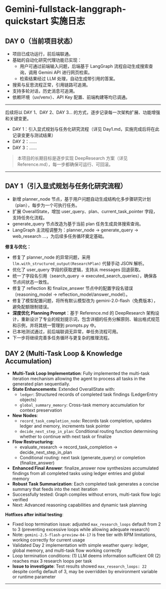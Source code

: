 # Gemini-fullstack-langgraph-quickstart 实施日志

## DAY 0（当前项目状态）

- 项目已成功运行，前后端联通。
- 基础的自动化研究代理功能已实现：
  - 用户可通过前端输入问题，后端基于 LangGraph 流程自动生成搜索查询，调用 Gemini API 进行网页检索。
  - 检索结果经过 LLM 处理，自动生成带引用的答案。
- 搜索与反思流程正常，引用链路可追溯。
- 支持多轮对话，历史消息可追溯。
- 依赖环境（uv/venv）、API Key 配置、前端构建等均已调通。

---

后续将以 DAY 1、DAY 2、DAY 3... 的方式，逐步记录每一次架构扩展、功能增强和关键变更。

- DAY 1：引入显式规划与任务化研究流程（详见 Day1.md，实施完成后将在此记录变更与测试结果）
- DAY 2：......
- DAY 3：......

> 本项目的长期目标是逐步实现 DeepResearch 方案（详见 Reference.md），每一步都确保可运行、可回滚。

---

## DAY 1（引入显式规划与任务化研究流程）

- 新增 planner_node 节点，基于用户问题自动生成结构化多步骤研究计划（plan），每步为一个可执行任务。
- 扩展 OverallState，增加 user_query、plan、current_task_pointer 字段，支持任务化流程。
- generate_query 节点改造为基于当前 plan 任务生成具体搜索查询。
- LangGraph 主流程调整为：planner_node -> generate_query -> web_research ...，为后续多任务循环奠定基础。

**修复与优化：**
- 修复了 planner_node 的异常问题，采用 `llm.with_structured_output(ResearchPlan)` 代替手动 JSON 解析。
- 优化了 user_query 字段的获取逻辑，支持从 messages 回退获取。
- 统一了字段名引用（search_query -> executed_search_queries），确保各节点间状态一致性。
- 修复了 reflection 和 finalize_answer 节点中的配置字段名错误（reasoning_model -> reflection_model/answer_model）。
- 修复了模型配置问题，将所有默认模型改为 gemini-2.0-flash（免费版本），避免配额限制错误。
- **深度优化 Planning Prompt**：基于 Reference.md 的 DeepResearch 架构设计，重新设计了专业的规划提示词，包含详细的任务分解原则、输出格式规范和示例，并将其统一管理到 prompts.py 中。
- 已本地测试通过，前后端联调无异常，单任务流程可用。
- 下一步将继续完善多任务循环与更复杂的推理流程。

## DAY 2 (Multi-Task Loop & Knowledge Accumulation)

- **Multi-Task Loop Implementation**: Fully implemented the multi-task iteration mechanism allowing the agent to process all tasks in the generated plan sequentially.
- **State Enhancements**: Extended OverallState with:
  - `ledger`: Structured records of completed task findings (LedgerEntry objects)
  - `global_summary_memory`: Cross-task memory accumulation for context preservation
- **New Nodes**:
  - `record_task_completion_node`: Records task completion, updates ledger and memory, increments task pointer
  - `decide_next_step_in_plan`: Conditional routing function determining whether to continue with next task or finalize
- **Flow Restructuring**: 
  - evaluate_research → record_task_completion → decide_next_step_in_plan
  - Conditional routing: next task (generate_query) or completion (finalize_answer)
- **Enhanced Final Answer**: finalize_answer now synthesizes accumulated findings from all completed tasks using ledger entries and global memory
- **Robust Task Summarization**: Each completed task generates a concise summary that feeds into the next iteration
- Successfully tested: Graph compiles without errors, multi-task flow logic verified
- Next: Advanced reasoning capabilities and dynamic task planning

**Hotfixes after initial testing**:
- Fixed loop termination issue: adjusted `max_research_loops` default from 2 to 3 (preventing excessive loops while allowing adequate research)
- Note: `gemini-2.5-flash-preview-04-17` is free tier with RPM limitations, working correctly for current usage
- Validated Day 2 implementation with simple weather query: ledger, global memory, and multi-task flow working correctly  
- Loop termination conditions: (1) LLM deems information sufficient OR (2) reaches max 3 research loops per task
- **Issue to investigate**: Test results showed `max_research_loops: 22` despite config default of 3, may be overridden by environment variable or runtime parameter

---
